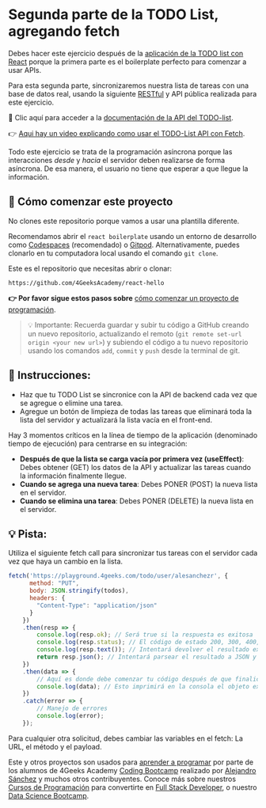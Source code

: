 <!-- hide -->
# Segunda parte de la TODO List, agregando fetch
<!-- endhide -->

Debes hacer este ejercicio después de la [aplicación de la TODO list con React](https://4geeks.com/es/interactive-coding-tutorial/todo-list-es) porque la primera parte es el boilerplate perfecto para comenzar a usar APIs.

Para esta segunda parte, sincronizaremos nuestra lista de tareas con una base de datos real, usando la siguiente [RESTful](https://4geeks.com/es/lesson/understanding-rest-apis-es) y API pública realizada para este ejercicio.

🔗 Clic aquí para acceder a la [documentación de la API del TODO-list](https://playground.4geeks.com/todo/docs).

👉 [Aqui hay un video explicando como usar el TODO-List API con Fetch](https://www.youtube.com/watch?v=s6_-c0LFDRo).

Todo este ejercicio se trata de la programación asíncrona porque las interacciones *desde* y *hacia* el servidor deben realizarse de forma asíncrona. De esa manera, el usuario no tiene que esperar a que llegue la información.

## 🌱 Cómo comenzar este proyecto

No clones este repositorio porque vamos a usar una plantilla diferente.

Recomendamos abrir el `react boilerplate` usando un entorno de desarrollo como [Codespaces](https://4geeks.com/es/lesson/tutorial-de-github-codespaces) (recomendado) o [Gitpod](https://4geeks.com/es/lesson/como-utilizar-gitpod). Alternativamente, puedes clonarlo en tu computadora local usando el comando `git clone`.

Este es el repositorio que necesitas abrir o clonar:

```text
https://github.com/4GeeksAcademy/react-hello
```

**👉 Por favor sigue estos pasos sobre** [cómo comenzar un proyecto de programación](https://4geeks.com/es/lesson/como-comenzar-un-proyecto-de-codificacion).

> 💡 Importante: Recuerda guardar y subir tu código a GitHub creando un nuevo repositorio, actualizando el remoto (`git remote set-url origin <your new url>`) y subiendo el código a tu nuevo repositorio usando los comandos `add`, `commit` y `push` desde la terminal de git.

## 📝 Instrucciones:

- Haz que tu TODO List se sincronice con la API de backend cada vez que se agregue o elimine una tarea.
- Agregue un botón de limpieza de todas las tareas que eliminará toda la lista del servidor y actualizará la lista vacía en el front-end.

Hay 3 momentos críticos en la línea de tiempo de la aplicación (denominado tiempo de ejecución) para centrarse en su integración:
- **Después de que la lista se carga vacía por primera vez (useEffect)**: Debes obtener (GET) los datos de la API y actualizar las tareas cuando la información finalmente llegue.
- **Cuando se agrega una nueva tarea**: Debes PONER (POST) la nueva lista en el servidor.
- **Cuando se elimina una tarea**: Debes PONER (DELETE) la nueva lista en el servidor.

## 💡 Pista:

Utiliza el siguiente fetch call para sincronizar tus tareas con el servidor cada vez que haya un cambio en la lista.

```js
fetch('https://playground.4geeks.com/todo/user/alesanchezr', {
      method: "PUT",
      body: JSON.stringify(todos),
      headers: {
        "Content-Type": "application/json"
      }
    })
    .then(resp => {
        console.log(resp.ok); // Será true si la respuesta es exitosa
        console.log(resp.status); // El código de estado 200, 300, 400, etc.
        console.log(resp.text()); // Intentará devolver el resultado exacto como string
        return resp.json(); // Intentará parsear el resultado a JSON y retornará una promesa donde puedes usar .then para seguir con la lógica
    })
    .then(data => {
        // Aquí es donde debe comenzar tu código después de que finalice la búsqueda
        console.log(data); // Esto imprimirá en la consola el objeto exacto recibido del servidor
    })
    .catch(error => {
        // Manejo de errores
        console.log(error);
    });
```

Para cualquier otra solicitud, debes cambiar las variables en el fetch: La URL, el método y el payload.

Este y otros proyectos son usados para [aprender a programar](https://4geeksacademy.com/es/aprender-a-programar/aprender-a-programar-desde-cero) por parte de los alumnos de 4Geeks Academy [Coding Bootcamp](https://4geeksacademy.com/us/coding-bootcamp) realizado por [Alejandro Sánchez](https://twitter.com/alesanchezr) y muchos otros contribuyentes. Conoce más sobre nuestros [Cursos de Programación](https://4geeksacademy.com/es/curso-de-programacion-desde-cero?lang=es) para convertirte en [Full Stack Developer](https://4geeksacademy.com/es/coding-bootcamps/desarrollador-full-stack/?lang=es), o nuestro [Data Science Bootcamp](https://4geeksacademy.com/es/coding-bootcamps/curso-datascience-machine-learning).

